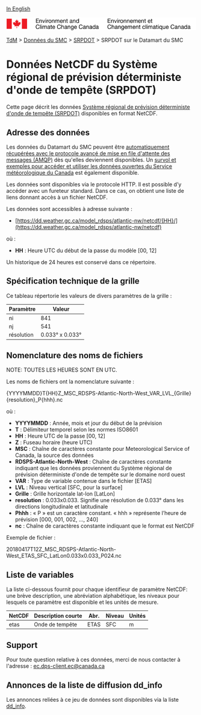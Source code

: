
[In English](readme_rdsps-datamart_en.md)

![ECCC logo](../../img_eccc-logo.png)

[TdM](../../readme_fr.md) > [Données du SMC](../../readme_fr.md) > [SRPDOT](readme_rdsps_fr.md) > SRPDOT sur le Datamart du SMC

# Données NetCDF du Système régional de prévision déterministe d'onde de tempête (SRPDOT)

Cette page décrit les données [Système régional de prévision déterministe d'onde de tempête (SRPDOT)](readme_rdsps_fr.md) disponibles en format NetCDF.

## Adresse des données

Les données du Datamart du SMC peuvent être [automatiquement récupérées avec le protocole avancé de mise en file d'attente des messages (AMQP)](../../msc-datamart/amqp_fr.md) dès qu'elles deviennent disponibles. Un [survol et exemples pour accéder et utiliser les données ouvertes du Service météorologique du Canada](../../usage/readme_fr.md) est également disponible.

Les données sont disponibles via le protocole HTTP. Il est possible d’y accéder avec un fureteur standard. Dans ce cas, on obtient une liste de liens donnant accès à un fichier NetCDF.

Les données sont accessibles à adresse suivante :

* [https://dd.weather.gc.ca/model_rdsps/atlantic-nw/netcdf/{HH}/](https://dd.weather.gc.ca/model_rdsps/atlantic-nw/netcdf)

où :

* __HH__ : Heure UTC du début de la passe du modèle [00, 12]

Un historique de 24 heures est conservé dans ce répertoire.

## Spécification technique de la grille

Ce tableau répertorie les valeurs de divers paramètres de la grille :

| Paramètre | Valeur |
| ------ | ------ |
| ni | 841 |
| nj | 541 |
| résolution | 0.033° x 0.033° |

## Nomenclature des noms de fichiers

NOTE: TOUTES LES HEURES SONT EN UTC.

Les noms de fichiers ont la nomenclature suivante :

{YYYYMMDD}T{HH}Z_MSC_RDSPS-Atlantic-North-West_VAR_LVL_{Grille}{resolution}_P{hhh}.nc 

où :

* __YYYYMMDD__ : Année, mois et jour du début de la prévision
* __T__ : Délimiteur temporel selon les normes ISO8601
* __HH__ : Heure UTC de la passe [00, 12]
* __Z__ : Fuseau horaire (heure UTC)
* __MSC__ : Chaîne de caractères constante pour Meteorological Service of Canada, la source des données 
* __RDSPS-Atlantic-North-West__ : Chaîne de caractères constante indiquant que les données proviennent du Système régional de prévision déterministe d'onde de tempête sur le domaine nord ouest
* __VAR__ : Type de variable contenue dans le fichier [ETAS]
* __LVL__ : Niveau vertical [SFC, pour la surface]
* __Grille__ : Grille horizontale lat-lon [LatLon]
* __resolution__ : 0.033x0.033. Signifie une résolution de 0.033° dans les directions longitudinale et latitudinale
* __Phhh__ : « P » est un caractère constant. « hhh » représente l’heure de prévision [000, 001, 002, ..., 240]
* __nc__ : Chaîne de caractères constante indiquant que le format est NetCDF

Exemple de fichier :

20180417T12Z_MSC_RDSPS-Atlantic-North-West_ETAS_SFC_LatLon0.033x0.033_P024.nc

##   Liste de variables

La liste ci-dessous fournit pour chaque identifieur de paramètre NetCDF: une brève description, une abréviation alphabétique, les niveaux pour lesquels ce paramètre est disponible et les unités de mesure.


| NetCDF |   Description courte |                        Abr.|   Niveau | Unités|
|--------|--------|--------|--------|--------|
| etas   |  Onde de tempête     |                      ETAS  |  SFC | m |


## Support

Pour toute question relative à ces données, merci de nous contacter à l'adresse : [ec.dps-client.ec@canada.ca](mailto:ec.dps-client.ec@canada.ca)

## Annonces de la liste de diffusion dd_info

Les annonces reliées à ce jeu de données sont disponibles via la liste [dd_info](https://lists.ec.gc.ca/cgi-bin/mailman/listinfo/dd_info).
